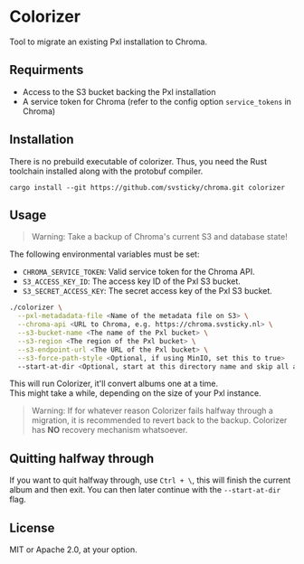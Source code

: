 # Colorizer
Tool to migrate an existing Pxl installation to Chroma.

## Requirments
- Access to the S3 bucket backing the Pxl installation
- A service token for Chroma (refer to the config option `service_tokens` in Chroma)

## Installation
There is no prebuild executable of colorizer. Thus, you need the Rust toolchain installed along with the protobuf compiler.
```
cargo install --git https://github.com/svsticky/chroma.git colorizer
```

## Usage
>Warning: Take a backup of Chroma's current S3 and database state!

The following environmental variables must be set:
- `CHROMA_SERVICE_TOKEN`: Valid service token for the Chroma API.
- `S3_ACCESS_KEY_ID`: The access key ID of the Pxl S3 bucket.
- `S3_SECRET_ACCESS_KEY`: The secret access key of the Pxl S3 bucket.
 
```bash
./colorizer \
  --pxl-metadadata-file <Name of the metadata file on S3> \
  --chroma-api <URL to Chroma, e.g. https://chroma.svsticky.nl> \
  --s3-bucket-name <The name of the Pxl bucket> \
  --s3-region <The region of the Pxl bucket> \
  --s3-endpoint-url <The URL of the Pxl bucket> \
  --s3-force-path-style <Optional, if using MinIO, set this to true>
  --start-at-dir <Optional, start at this directory name and skip all albums before it, chronologically>
```

This will run Colorizer, it'll convert albums one at a time.  
This might take a while, depending on the size of your Pxl instance.

>Warning: If for whatever reason Colorizer fails halfway through a migration, it is recommended to revert back to the backup.
>Colorizer has **NO** recovery mechanism whatsoever.

## Quitting halfway through
If you want to quit halfway through, use `Ctrl + \`, this will finish the current album and then exit.
You can then later continue with the ``--start-at-dir`` flag.

## License
MIT or Apache 2.0, at your option.